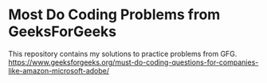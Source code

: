 # Most Do Coding Problems from GeeksForGeeks

This repository contains my solutions to practice problems from GFG.
https://www.geeksforgeeks.org/must-do-coding-questions-for-companies-like-amazon-microsoft-adobe/